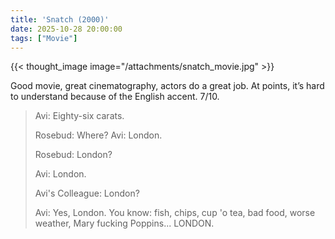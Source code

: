 ```yaml
---
title: 'Snatch (2000)'
date: 2025-10-28 20:00:00
tags: ["Movie"]
---
```


{{< thought_image image="/attachments/snatch_movie.jpg" >}}

Good movie, great cinematography, actors do a great job. At points, it’s hard to understand because of the English accent. 7/10.

> Avi: Eighty-six carats.
>
> Rosebud: Where?
> Avi: London.
>
> Rosebud: London?
>
> Avi: London.
>
> Avi's Colleague: London?
>
> Avi: Yes, London. You know: fish, chips, cup 'o tea, bad food, worse weather, Mary fucking Poppins... LONDON.
